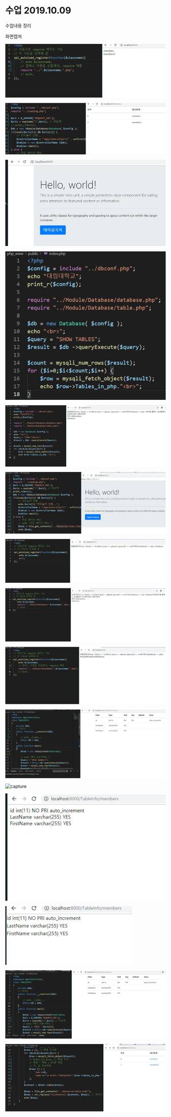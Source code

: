 # 수업 2019.10.09
수업내용 정리

화면캡쳐

![capture](./images/주석.png)

![capture](./images/주석2.png)

![capture](./images/테이블목록.png)

![capture](./images/index.png)

![capture](./images/index2.png)

![capture](./images/index3.png)

![capture](./images/loading.png)

![capture](./images/loading2.png)

![capture](./images/loading3.png)

![capture](./images/members.png)

![capture](./images/tableinfo.png)

![capture](./images/tableinfo2.png)

![capture](./images/tableinfo3.png)

![capture](./images/tableinfo4.png)

![capture](./images/tables.png)
